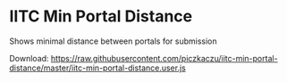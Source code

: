 # IITC Min Portal Distance
Shows minimal distance between portals for submission

Download: https://raw.githubusercontent.com/piczkaczu/iitc-min-portal-distance/master/iitc-min-portal-distance.user.js
